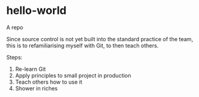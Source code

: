 # hello-world
A repo

Since source control is not yet built into the standard practice of the team, this is to refamiliarising myself with Git, to then teach others.

Steps:
1. Re-learn Git
2. Apply principles to small project in production
3. Teach others how to use it
4. Shower in riches
